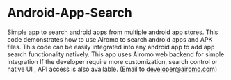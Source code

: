 Android-App-Search
==================

Simple app to search android apps from multiple android app stores. 
This code demonstrates how to use Airomo to search android apps and APK files.
This code can be easily integrated into any android app to add app search functionality natively.
This app uses Airomo web backend for simple integration
If the developer require more customization, search control or native UI , API access is also available. (Email to developer@airomo.com)

